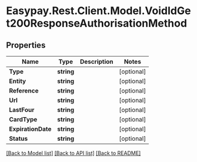 # Easypay.Rest.Client.Model.VoidIdGet200ResponseAuthorisationMethod

## Properties

Name | Type | Description | Notes
------------ | ------------- | ------------- | -------------
**Type** | **string** |  | [optional] 
**Entity** | **string** |  | [optional] 
**Reference** | **string** |  | [optional] 
**Url** | **string** |  | [optional] 
**LastFour** | **string** |  | [optional] 
**CardType** | **string** |  | [optional] 
**ExpirationDate** | **string** |  | [optional] 
**Status** | **string** |  | [optional] 

[[Back to Model list]](../README.md#documentation-for-models) [[Back to API list]](../README.md#documentation-for-api-endpoints) [[Back to README]](../README.md)


